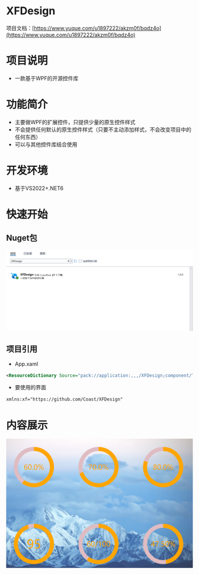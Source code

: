 # XFDesign

项目文档：[https://www.yuque.com/u1897222/akzm0f/bqdz4o](https://www.yuque.com/u1897222/akzm0f/bqdz4o)

# 项目说明

- 一款基于WPF的开源控件库



# 功能简介

- 主要做WPF的扩展控件，只提供少量的原生控件样式
- 不会提供任何默认的原生控件样式（只要不主动添加样式，不会改变项目中的任何东西）
- 可以与其他控件库结合使用



# 开发环境

- 基于VS2022+.NET6



# 快速开始

## Nuget包

![img](Image/1659082343196-573c50e3-02bc-4556-ba8a-1d0bb936aede.png)

## 项目引用

- App.xaml

```xml
<ResourceDictionary Source="pack://application:,,,/XFDesign;component/Themes/Generic.xaml" />
```

- 要使用的界面

```xml
xmlns:xf="https://github.com/Coast/XFDesign"
```



# 内容展示

![image-20220729162627896](Image/image-20220729162627896.png)